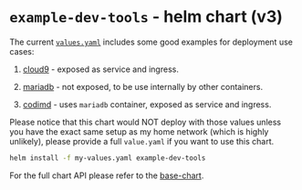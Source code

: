 # `example-dev-tools` - helm chart (v3)

The current [`values.yaml`](https://github.com/noygal/helm/charts/example-dev-tools/values.yaml) includes some good examples for deployment use cases:

1. [cloud9](https://aws.amazon.com/cloud9/) - exposed as service and ingress.

2. [mariadb](https://mariadb.org/) - not exposed, to be use internally by other containers.

3. [codimd](https://github.com/hackmdio/codimd) - uses `mariadb` container, exposed as service and ingress.

Please notice that this chart would NOT deploy with those values unless you have the exact same setup as my home network (which is highly unlikely), please provide a full `value.yaml` if you want to use this chart.


```bash
helm install -f my-values.yaml example-dev-tools
```

For the full chart API please refer to the [base-chart](https://github.com/noygal/helm/charts/base-chart).
